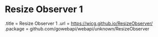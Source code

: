 # Resize Observer 1

.title = Resize Observer 1
.url = <https://wicg.github.io/ResizeObserver/>
.package = github.com/gowebapi/webapi/unknown/ResizeObserver

